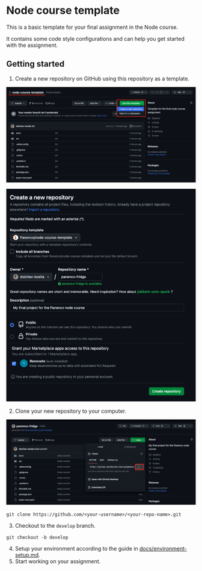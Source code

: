 # Node course template

This is a basic template for your final assignment in the Node course.

It contains some code style configurations and can help you get started with the assignment.

## Getting started

1. Create a new repository on GitHub using this repository as a template.

![Use this repository as a template](./docs/assets/template.png)

![Personal repository setup](./docs/assets/personal-repo.png)

2. Clone your new repository to your computer.

![Repository url](./docs/assets/repo-url.png)

```shell
git clone https://github.com/<your-username>/<your-repo-name>.git
```

3. Checkout to the `develop` branch.

```shell
git checkout -b develop
```

4. Setup your environment according to the guide in [docs/environment-setup.md](./docs/environment-setup.md).
5. Start working on your assignment.
